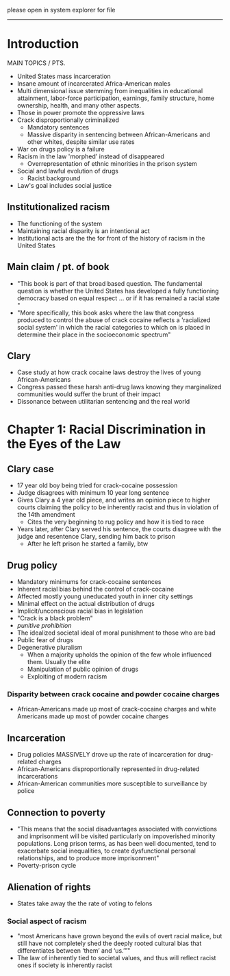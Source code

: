 please open in system explorer for file

***

# Introduction
MAIN TOPICS / PTS.
- United States mass incarceration
- Insane amount of incarcerated Africa-American males
- Multi dimensional issue stemming from inequalities in educational attainment, labor-force participation, earnings, family structure, home ownership, health, and many other aspects.
- Those in power promote the oppressive laws
- Crack disproportionally criminalized
	- Mandatory sentences
	- Massive disparity in sentencing between African-Americans and other whites, despite similar use rates
- War on drugs policy is a failure
- Racism in the law 'morphed' instead of disappeared 
	- Overrepresentation of ethnic minorities in the prison system
- Social and lawful evolution of drugs
	- Racist background
- Law's goal includes social justice
## Institutionalized racism
- The functioning of the system
- Maintaining racial disparity is an intentional act
- Institutional acts are the the for front of the history of racism in the United States
## Main claim / pt. of book
- "This book is part of that broad based question. The fundamental question is whether the United States has developed a fully functioning democracy based on equal respect ... or if it has remained a racial state "
- "More specifically, this book asks where the law that congress produced to control the abuse of crack cocaine reflects a 'racialized social system' in which the racial categories to which on is placed in determine their place in the socioeconomic spectrum"
## Clary
- Case study at how crack cocaine laws destroy the lives of young African-Americans
- Congress passed these harsh anti-drug laws knowing they marginalized communities would suffer the brunt of their impact
- Dissonance between utilitarian sentencing and the real world
# Chapter 1: Racial Discrimination in the Eyes of the Law
## Clary case
- 17 year old boy being tried for crack-cocaine possession
- Judge disagrees with minimum 10 year long sentence
- Gives Clary a 4 year old piece, and writes an opinion piece to higher courts claiming the policy to be inherently racist and thus in violation of the 14th amendment
	- Cites the very beginning to rug policy and how it is tied to race
- Years later, after Clary served his sentence, the courts disagree with the judge and resentence Clary, sending him back to prison
	- After he left prison he started a family, btw
## Drug policy
- Mandatory minimums for crack-cocaine sentences
- Inherent racial bias behind the control of crack-cocaine
- Affected mostly young uneducated youth in inner city settings
- Minimal effect on the actual distribution of drugs
- Implicit/unconscious racial bias in legislation
- "Crack is a black problem"
- *punitive prohibition*
- The idealized societal ideal of moral punishment to those who are bad
- Public fear of drugs
- Degenerative pluralism
	- When a majority upholds the opinion of the few whole influenced them. Usually the elite
	- Manipulation of public opinion of drugs
	- Exploiting of modern racism
### Disparity between crack cocaine and powder cocaine charges
- African-Americans made up most of crack-cocaine charges and white Americans made up most of powder cocaine charges
## Incarceration
- Drug policies MASSIVELY drove up the rate of incarceration for drug-related charges
- African-Americans disproportionally represented in drug-related incarcerations
- African-American communities more susceptible to surveillance by police
## Connection to poverty
- "This means that the social disadvantages associated with convictions and imprisonment will be visited particularly on impoverished minority populations. Long prison terms, as has been well documented, tend to exacerbate social inequalities, to create dysfunctional personal relationships, and to produce more imprisonment"
- Poverty-prison cycle
## Alienation of rights
- States take away the the rate of voting to felons
### Social aspect of racism
- "most Americans have grown beyond the evils of overt racial malice, but still have not completely shed the deeply rooted cultural bias that differentiates between ‘them’ and ‘us.’”"
- The law of inherently tied to societal values, and thus will reflect racist ones if society is inherently racist